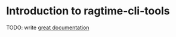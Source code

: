 # Introduction to ragtime-cli-tools

TODO: write [great documentation](http://jacobian.org/writing/what-to-write/)
